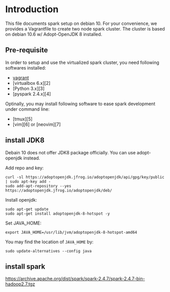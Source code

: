 # Introduction

This file documents spark setup on debian 10.  For your convenience, we
provides a Vagrantfile to create two node spark cluster. The cluster is
based on debian 10.6 w/ Adopt-OpenJDK 8 installed.

## Pre-requisite

In order to setup and use the virtualized spark cluster, you need
following softwares installed:

- [vagrant][1]
- [virtualbox 6.x][2]
- [Python 3.x][3]
- [pyspark 2.4.x][4]

Optinally, you may install following software to ease spark development
under command line:
- [tmux][5]
- [vim][6] or [neovim][7]



## install JDK8

Debain 10 does not offer JDK8 package officially. You can use
adopt-openjdk instead.

Add repo and key:

    curl -sl https://adoptopenjdk.jfrog.io/adoptopenjdk/api/gpg/key/public | sudo apt-key add -
    sudo add-apt-repository --yes https://adoptopenjdk.jfrog.io/adoptopenjdk/deb/

Install openjdk:

    sudo apt-get update
    sudo apt-get install adoptopenjdk-8-hotspot -y

Set JAVA\_HOME:

    export JAVA_HOME=/usr/lib/jvm/adoptopenjdk-8-hotspot-amd64

You may find the location of `JAVA_HOME` by:

    sudo update-alternatives --config java

## install spark

https://archive.apache.org/dist/spark/spark-2.4.7/spark-2.4.7-bin-hadoop2.7.tgz

[1]: https://www.vagrantup.com/
[1]: https://www.vim.org/
